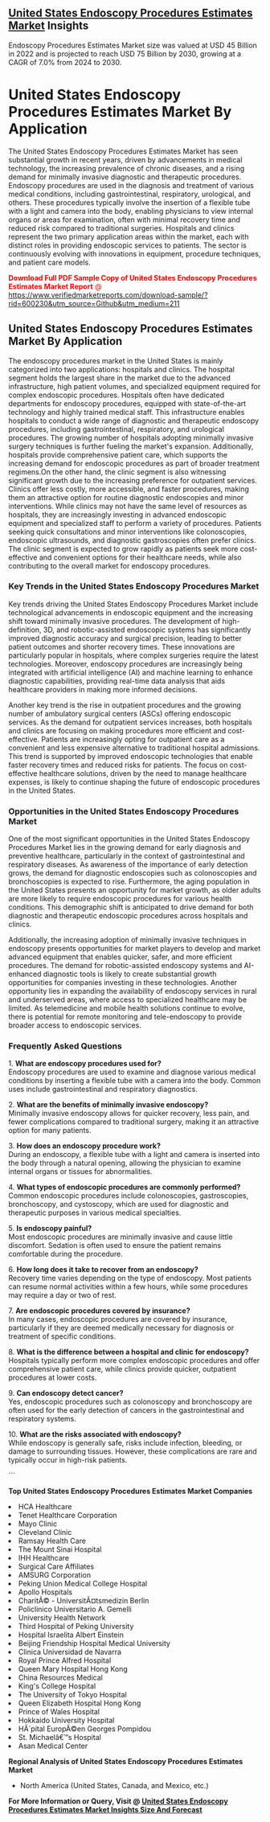 <h2><a href="https://www.verifiedmarketreports.com/download-sample/?rid=600230&amp;utm_source=Github&amp;utm_medium=211" target="_blank">United States Endoscopy Procedures Estimates Market</a> Insights</h2><p>Endoscopy Procedures Estimates Market size was valued at USD 45 Billion in 2022 and is projected to reach USD 75 Billion by 2030, growing at a CAGR of 7.0% from 2024 to 2030.</p><p><h1>United States Endoscopy Procedures Estimates Market By Application</h1><p>The United States Endoscopy Procedures Estimates Market has seen substantial growth in recent years, driven by advancements in medical technology, the increasing prevalence of chronic diseases, and a rising demand for minimally invasive diagnostic and therapeutic procedures. Endoscopy procedures are used in the diagnosis and treatment of various medical conditions, including gastrointestinal, respiratory, urological, and others. These procedures typically involve the insertion of a flexible tube with a light and camera into the body, enabling physicians to view internal organs or areas for examination, often with minimal recovery time and reduced risk compared to traditional surgeries. Hospitals and clinics represent the two primary application areas within the market, each with distinct roles in providing endoscopic services to patients. The sector is continuously evolving with innovations in equipment, procedure techniques, and patient care models.<p><span class=""><span style="color: #ff0000;"><strong>Download Full PDF Sample Copy of United States Endoscopy Procedures Estimates Market Report</strong> @ </span><a href="https://www.verifiedmarketreports.com/download-sample/?rid=600230&amp;utm_source=Github&amp;utm_medium=211" target="_blank">https://www.verifiedmarketreports.com/download-sample/?rid=600230&amp;utm_source=Github&amp;utm_medium=211</a></span></p></p><h2>United States Endoscopy Procedures Estimates Market By Application</h2><p>The endoscopy procedures market in the United States is mainly categorized into two applications: hospitals and clinics. The hospital segment holds the largest share in the market due to the advanced infrastructure, high patient volumes, and specialized equipment required for complex endoscopic procedures. Hospitals often have dedicated departments for endoscopy procedures, equipped with state-of-the-art technology and highly trained medical staff. This infrastructure enables hospitals to conduct a wide range of diagnostic and therapeutic endoscopy procedures, including gastrointestinal, respiratory, and urological procedures. The growing number of hospitals adopting minimally invasive surgery techniques is further fueling the market's expansion. Additionally, hospitals provide comprehensive patient care, which supports the increasing demand for endoscopic procedures as part of broader treatment regimens.On the other hand, the clinic segment is also witnessing significant growth due to the increasing preference for outpatient services. Clinics offer less costly, more accessible, and faster procedures, making them an attractive option for routine diagnostic endoscopies and minor interventions. While clinics may not have the same level of resources as hospitals, they are increasingly investing in advanced endoscopic equipment and specialized staff to perform a variety of procedures. Patients seeking quick consultations and minor interventions like colonoscopies, endoscopic ultrasounds, and diagnostic gastroscopies often prefer clinics. The clinic segment is expected to grow rapidly as patients seek more cost-effective and convenient options for their healthcare needs, while also contributing to the overall market for endoscopy procedures.<h3>Key Trends in the United States Endoscopy Procedures Market</h3><p>Key trends driving the United States Endoscopy Procedures Market include technological advancements in endoscopic equipment and the increasing shift toward minimally invasive procedures. The development of high-definition, 3D, and robotic-assisted endoscopic systems has significantly improved diagnostic accuracy and surgical precision, leading to better patient outcomes and shorter recovery times. These innovations are particularly popular in hospitals, where complex surgeries require the latest technologies. Moreover, endoscopy procedures are increasingly being integrated with artificial intelligence (AI) and machine learning to enhance diagnostic capabilities, providing real-time data analysis that aids healthcare providers in making more informed decisions.</p><p>Another key trend is the rise in outpatient procedures and the growing number of ambulatory surgical centers (ASCs) offering endoscopic services. As the demand for outpatient services increases, both hospitals and clinics are focusing on making procedures more efficient and cost-effective. Patients are increasingly opting for outpatient care as a convenient and less expensive alternative to traditional hospital admissions. This trend is supported by improved endoscopic technologies that enable faster recovery times and reduced risks for patients. The focus on cost-effective healthcare solutions, driven by the need to manage healthcare expenses, is likely to continue shaping the future of endoscopic procedures in the United States.</p><h3>Opportunities in the United States Endoscopy Procedures Market</h3><p>One of the most significant opportunities in the United States Endoscopy Procedures Market lies in the growing demand for early diagnosis and preventive healthcare, particularly in the context of gastrointestinal and respiratory diseases. As awareness of the importance of early detection grows, the demand for diagnostic endoscopies such as colonoscopies and bronchoscopies is expected to rise. Furthermore, the aging population in the United States presents an opportunity for market growth, as older adults are more likely to require endoscopic procedures for various health conditions. This demographic shift is anticipated to drive demand for both diagnostic and therapeutic endoscopic procedures across hospitals and clinics.</p><p>Additionally, the increasing adoption of minimally invasive techniques in endoscopy presents opportunities for market players to develop and market advanced equipment that enables quicker, safer, and more efficient procedures. The demand for robotic-assisted endoscopy systems and AI-enhanced diagnostic tools is likely to create substantial growth opportunities for companies investing in these technologies. Another opportunity lies in expanding the availability of endoscopy services in rural and underserved areas, where access to specialized healthcare may be limited. As telemedicine and mobile health solutions continue to evolve, there is potential for remote monitoring and tele-endoscopy to provide broader access to endoscopic services.</p><h3>Frequently Asked Questions</h3><p>1. <b>What are endoscopy procedures used for?</b><br>Endoscopy procedures are used to examine and diagnose various medical conditions by inserting a flexible tube with a camera into the body. Common uses include gastrointestinal and respiratory diagnostics.</p><p>2. <b>What are the benefits of minimally invasive endoscopy?</b><br>Minimally invasive endoscopy allows for quicker recovery, less pain, and fewer complications compared to traditional surgery, making it an attractive option for many patients.</p><p>3. <b>How does an endoscopy procedure work?</b><br>During an endoscopy, a flexible tube with a light and camera is inserted into the body through a natural opening, allowing the physician to examine internal organs or tissues for abnormalities.</p><p>4. <b>What types of endoscopic procedures are commonly performed?</b><br>Common endoscopic procedures include colonoscopies, gastroscopies, bronchoscopy, and cystoscopy, which are used for diagnostic and therapeutic purposes in various medical specialties.</p><p>5. <b>Is endoscopy painful?</b><br>Most endoscopic procedures are minimally invasive and cause little discomfort. Sedation is often used to ensure the patient remains comfortable during the procedure.</p><p>6. <b>How long does it take to recover from an endoscopy?</b><br>Recovery time varies depending on the type of endoscopy. Most patients can resume normal activities within a few hours, while some procedures may require a day or two of rest.</p><p>7. <b>Are endoscopic procedures covered by insurance?</b><br>In many cases, endoscopic procedures are covered by insurance, particularly if they are deemed medically necessary for diagnosis or treatment of specific conditions.</p><p>8. <b>What is the difference between a hospital and clinic for endoscopy?</b><br>Hospitals typically perform more complex endoscopic procedures and offer comprehensive patient care, while clinics provide quicker, outpatient procedures at lower costs.</p><p>9. <b>Can endoscopy detect cancer?</b><br>Yes, endoscopic procedures such as colonoscopy and bronchoscopy are often used for the early detection of cancers in the gastrointestinal and respiratory systems.</p><p>10. <b>What are the risks associated with endoscopy?</b><br>While endoscopy is generally safe, risks include infection, bleeding, or damage to surrounding tissues. However, these complications are rare and typically occur in high-risk patients.</p>```</p><p><strong>Top United States Endoscopy Procedures Estimates Market Companies</strong></p><div data-test-id=""><p><li>HCA Healthcare</li><li> Tenet Healthcare Corporation</li><li> Mayo Clinic</li><li> Cleveland Clinic</li><li> Ramsay Health Care</li><li> The Mount Sinai Hospital</li><li> IHH Healthcare</li><li> Surgical Care Affiliates</li><li> AMSURG Corporation</li><li> Peking Union Medical College Hospital</li><li> Apollo Hospitals</li><li> CharitÃ© - UniversitÃ¤tsmedizin Berlin</li><li> Policlinico Universitario A. Gemelli</li><li> University Health Network</li><li> Third Hospital of Peking University</li><li> Hospital Israelita Albert Einstein</li><li> Beijing Friendship Hospital Medical University</li><li> Clinica Universidad de Navarra</li><li> Royal Prince Alfred Hospital</li><li> Queen Mary Hospital Hong Kong</li><li> China Resources Medical</li><li> King's College Hospital</li><li> The University of Tokyo Hospital</li><li> Queen Elizabeth Hospital Hong Kong</li><li> Prince of Wales Hospital</li><li> Hokkaido University Hospital</li><li> HÃ´pital EuropÃ©en Georges Pompidou</li><li> St. Michaelâ€™s Hospital</li><li> Asan Medical Center</li></p><div><strong>Regional Analysis of&nbsp;United States Endoscopy Procedures Estimates Market</strong></div><ul><li dir="ltr"><p dir="ltr">North America&nbsp;(United States, Canada, and Mexico, etc.)</p></li></ul><p><strong>For More Information or Query, Visit @&nbsp;</strong><strong><a href="https://www.verifiedmarketreports.com/product/endoscopy-procedures-estimates-market/?utm_source=Github&amp;utm_medium=211" target="_blank">United States Endoscopy Procedures Estimates Market Insights Size And Forecast</a></strong></p></div>
